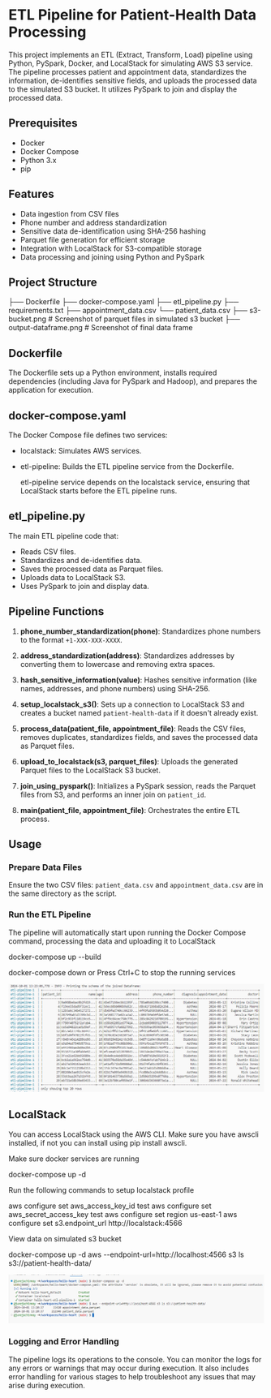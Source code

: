 # ETL Pipeline for Patient-Health Data Processing

This project implements an ETL (Extract, Transform, Load) pipeline using Python, PySpark, Docker, and LocalStack for simulating AWS S3 service. The pipeline processes patient and appointment data, standardizes the information, de-identifies sensitive fields, and uploads the processed data to the simulated S3 bucket. It utilizes PySpark to join and display the processed data.


## Prerequisites

- Docker
- Docker Compose
- Python 3.x
- pip


## Features

- Data ingestion from CSV files
- Phone number and address standardization
- Sensitive data de-identification using SHA-256 hashing
- Parquet file generation for efficient storage
- Integration with LocalStack for S3-compatible storage
- Data processing and joining using Python and PySpark


## Project Structure

├── Dockerfile
├── docker-compose.yaml
├── etl_pipeline.py
├── requirements.txt
├── appointment_data.csv
└── patient_data.csv
├── s3-bucket.png   # Screenshot of parquet files in simulated s3 bucket
├── output-dataframe.png # Screenshot of final data frame


## Dockerfile

The Dockerfile sets up a Python environment, installs required dependencies (including Java for PySpark and Hadoop), and prepares the application for execution.


## docker-compose.yaml

The Docker Compose file defines two services:

- localstack: Simulates AWS services.
- etl-pipeline: Builds the ETL pipeline service from the Dockerfile.

  etl-pipeline service depends on the localstack service, ensuring that LocalStack starts before the ETL pipeline runs.


## etl_pipeline.py

The main ETL pipeline code that:

 - Reads CSV files.
 - Standardizes and de-identifies data.
 - Saves the processed data as Parquet files.
 - Uploads data to LocalStack S3.
 - Uses PySpark to join and display data.


## Pipeline Functions

1. **phone_number_standardization(phone)**: Standardizes phone numbers to the format `+1-XXX-XXX-XXXX`.

2. **address_standardization(address)**: Standardizes addresses by converting them to lowercase and removing extra spaces.

3. **hash_sensitive_information(value)**: Hashes sensitive information (like names, addresses, and phone numbers) using SHA-256.

4. **setup_localstack_s3()**: Sets up a connection to LocalStack S3 and creates a bucket named `patient-health-data` if it doesn't already exist.

5. **process_data(patient_file, appointment_file)**: Reads the CSV files, removes duplicates, standardizes fields, and saves the processed data as Parquet files.

6. **upload_to_localstack(s3, parquet_files)**: Uploads the generated Parquet files to the LocalStack S3 bucket.

7. **join_using_pyspark()**: Initializes a PySpark session, reads the Parquet files from S3, and performs an inner join on `patient_id`.

8. **main(patient_file, appointment_file)**: Orchestrates the entire ETL process.


## Usage

### Prepare Data Files

Ensure the two CSV files: `patient_data.csv` and `appointment_data.csv` are in the same directory as the script.


### Run the ETL Pipeline

The pipeline will automatically start upon running the Docker Compose command, processing the data and uploading it to LocalStack

docker-compose up --build

docker-compose down or Press Ctrl+C to stop the running services

![alt text](output-dataframe.png)



## LocalStack

You can access LocalStack using the AWS CLI. Make sure you have awscli installed, if not you can install using pip install awscli.

Make sure docker services are running

docker-compose up -d


Run the following commands to setup localstack profile

aws configure set aws_access_key_id test
aws configure set aws_secret_access_key test
aws configure set region us-east-1
aws configure set s3.endpoint_url http://localstack:4566


View data on simulated s3 bucket

docker-compose up -d
aws --endpoint-url=http://localhost:4566 s3 ls s3://patient-health-data/

![alt text](s3-bucket.png)


### Logging and Error Handling

The pipeline logs its operations to the console. You can monitor the logs for any errors or warnings that may occur during execution. It also includes error handling for various stages to help troubleshoot any issues that may arise during execution.